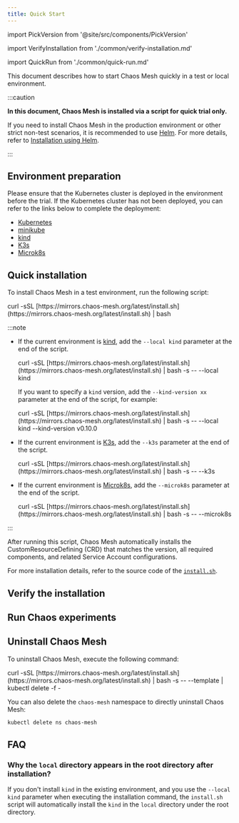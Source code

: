 ```yaml
---
title: Quick Start
---
```


import PickVersion from '@site/src/components/PickVersion'

import VerifyInstallation from './common/verify-installation.md'

import QuickRun from './common/quick-run.md'

This document describes how to start Chaos Mesh quickly in a test or local environment.

:::caution

**In this document, Chaos Mesh is installed via a script for quick trial only.**

If you need to install Chaos Mesh in the production environment or other strict non-test scenarios, it is recommended to use [Helm](https://helm.sh/). For more details, refer to [Installation using Helm](production-installation-using-helm.md).

:::

## Environment preparation

Please ensure that the Kubernetes cluster is deployed in the environment before the trial. If the Kubernetes cluster has not been deployed, you can refer to the links below to complete the deployment:

- [Kubernetes](https://kubernetes.io/docs/setup/)
- [minikube](https://minikube.sigs.k8s.io/docs/start/)
- [kind](https://kind.sigs.k8s.io/docs/user/quick-start/)
- [K3s](https://rancher.com/docs/k3s/latest/en/quick-start/)
- [Microk8s](https://microk8s.io/)

## Quick installation

To install Chaos Mesh in a test environment, run the following script:

<PickVersion className="language-bash">
  curl -sSL [https://mirrors.chaos-mesh.org/latest/install.sh](https://mirrors.chaos-mesh.org/latest/install.sh) | bash
</PickVersion>

:::note

- If the current environment is [kind](https://kind.sigs.k8s.io/), add the `--local kind` parameter at the end of the script.

  <PickVersion className="language-bash">
    curl -sSL [https://mirrors.chaos-mesh.org/latest/install.sh](https://mirrors.chaos-mesh.org/latest/install.sh) | bash -s -- --local kind
  </PickVersion>

  If you want to specify a `kind` version, add the `--kind-version xx` parameter at the end of the script, for example:

  <PickVersion className="language-bash">
    curl -sSL [https://mirrors.chaos-mesh.org/latest/install.sh](https://mirrors.chaos-mesh.org/latest/install.sh) | bash -s -- --local kind --kind-version v0.10.0
  </PickVersion>

- If the current environment is [K3s](https://k3s.io/), add the `--k3s` parameter at the end of the script.

  <PickVersion className="language-bash">
    curl -sSL [https://mirrors.chaos-mesh.org/latest/install.sh](https://mirrors.chaos-mesh.org/latest/install.sh) | bash -s -- --k3s
  </PickVersion>

- If the current environment is [Microk8s](https://microk8s.io/), add the `--microk8s` parameter at the end of the script.

  <PickVersion className="language-bash">
    curl -sSL [https://mirrors.chaos-mesh.org/latest/install.sh](https://mirrors.chaos-mesh.org/latest/install.sh) | bash -s -- --microk8s
  </PickVersion>

:::

After running this script, Chaos Mesh automatically installs the CustomResourceDefining (CRD) that matches the version, all required components, and related Service Account configurations.

For more installation details, refer to the source code of the [`install.sh`](https://github.com/chaos-mesh/chaos-mesh/blob/master/install.sh).

## Verify the installation

<VerifyInstallation />

## Run Chaos experiments

<QuickRun />

## Uninstall Chaos Mesh

To uninstall Chaos Mesh, execute the following command:

<PickVersion className="language-bash">
  curl -sSL [https://mirrors.chaos-mesh.org/latest/install.sh](https://mirrors.chaos-mesh.org/latest/install.sh) | bash -s -- --template | kubectl delete -f -
</PickVersion>

You can also delete the `chaos-mesh` namespace to directly uninstall Chaos Mesh:

```sh
kubectl delete ns chaos-mesh
```

## FAQ

### Why the `local` directory appears in the root directory after installation?

If you don't install `kind` in the existing environment, and you use the `--local kind` parameter when executing the installation command, the `install.sh` script will automatically install the `kind` in the `local` directory under the root directory.
